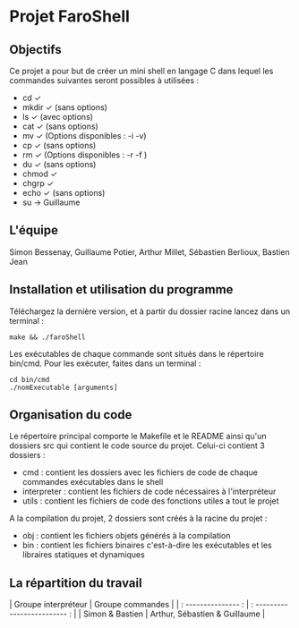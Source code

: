 # Projet FaroShell

## Objectifs

Ce projet a pour but de créer un mini shell en langage C dans lequel les commandes suivantes seront possibles à utilisées :

- cd     ✓
- mkdir  ✓  (sans options)
- ls     ✓  (avec options)
- cat    ✓  (sans options)
- mv     ✓  (Options disponibles : -i -v)
- cp     ✓  (sans options)
- rm     ✓  (Options disponibles : -r -f )
- du     ✓  (sans options)
- chmod  ✓  
- chgrp  ✓
- echo   ✓  (sans options)
- su     ->  Guillaume

## L'équipe

Simon Bessenay, Guillaume Potier, Arthur Millet, Sébastien Berlioux, Bastien Jean

## Installation et utilisation du programme

Téléchargez la dernière version, et à partir du dossier racine lancez dans un terminal :

    make && ./faroShell

Les exécutables de chaque commande sont situés dans le répertoire bin/cmd.
Pour les exécuter, faites dans un terminal :

    cd bin/cmd
    ./nomExecutable [arguments]

## Organisation du code

Le répertoire principal comporte le Makefile et le README ainsi qu'un dossiers src qui contient le code source du projet. Celui-ci contient 3 dossiers :
- cmd : contient les dossiers avec les fichiers de code de chaque commandes exécutables dans le shell
- interpreter : contient les fichiers de code nécessaires à l'interpréteur
- utils : contient les fichiers de code des fonctions utiles a tout le projet

A la compilation du projet, 2 dossiers sont créés à la racine du projet :
- obj : contient les fichiers objets générés à la compilation
- bin : contient les fichiers binaires c'est-à-dire les exécutables et les libraires statiques et dynamiques


## La répartition du travail

| Groupe interpréteur | Groupe commandes              |
| : --------------- : | : ------------------------- : |
| Simon & Bastien     | Arthur, Sébastien & Guillaume |
